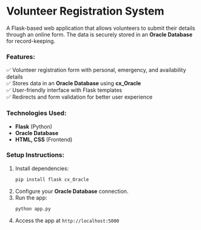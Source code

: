 # Volunteer Registration System  

A Flask-based web application that allows volunteers to submit their details through an online form. The data is securely stored in an **Oracle Database** for record-keeping.  

### Features:  
✅ Volunteer registration form with personal, emergency, and availability details  
✅ Stores data in an **Oracle Database** using **cx_Oracle**  
✅ User-friendly interface with Flask templates  
✅ Redirects and form validation for better user experience  

### Technologies Used:  
- **Flask** (Python)  
- **Oracle Database**  
- **HTML, CSS** (Frontend)  

### Setup Instructions:  
1. Install dependencies:  
   ```bash
   pip install flask cx_Oracle
   ```  
2. Configure your **Oracle Database** connection.  
3. Run the app:  
   ```bash
   python app.py
   ```  
4. Access the app at `http://localhost:5000`  
